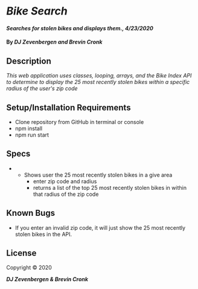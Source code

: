 # _Bike Search_

#### _Searches for stolen bikes and displays them., 4/23/2020_

#### By _**DJ Zevenbergen and Brevin Cronk**_

## Description

_This web application uses classes, looping, arrays, and the Bike Index API to determine to display the 25 most recently stolen bikes within a specific radius of the user's zip code_

## Setup/Installation Requirements

* Clone repository from GitHub in terminal or console
* npm install
* npm run start


## Specs

* - Shows user the 25 most recently stolen bikes in a give area 
    * enter zip code and radius
    * returns a list of the top 25 most recently stolen bikes in within that radius of the zip code
    

## Known Bugs
* If you enter an invalid zip code, it will just show the 25 most recently stolen bikes in the API.

## License

Copyright © 2020

**_DJ Zevenbergen & Brevin Cronk_**
